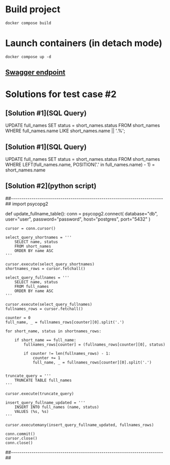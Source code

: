 # Build project
```docker compose build```

# Launch containers (in detach mode)
```docker compose up -d```

## [Swagger endpoint](http://localhost:8000/docs)


# Solutions for test case #2

## [Solution #1](SQL Query)
UPDATE full_names
SET status = short_names.status
FROM short_names
WHERE full_names.name LIKE short_names.name || '.%';


## [Solution #1](SQL Query)
UPDATE full_names
SET status = short_names.status
FROM short_names
WHERE LEFT(full_names.name, POSITION('.' in full_names.name) - 1) = short_names.name

	 
## [Solution #2](python script)
##--------------------------------------------------------------------------##
import psycopg2

def update_fullname_table():
    conn = psycopg2.connect(
        database="db",
        user="user",
        password="password",
        host="postgres",
        port="5432"
    )

    cursor = conn.cursor()

    select_query_shortnames = '''
        SELECT name, status
        FROM short_names
        ORDER BY name ASC
    '''
    
    cursor.execute(select_query_shortnames)
    shortnames_rows = cursor.fetchall()

    select_query_fullnames = '''
        SELECT name, status
        FROM full_names
        ORDER BY name ASC
    '''

    cursor.execute(select_query_fullnames)
    fullnames_rows = cursor.fetchall()

    counter = 0
    full_name, _ = fullnames_rows[counter][0].split('.')
    
    for short_name, status in shortnames_rows:
        
        if short_name == full_name:
            fullnames_rows[counter] = (fullnames_rows[counter][0], status)
            
            if counter != len(fullnames_rows) - 1:
                counter += 1
                full_name, _ = fullnames_rows[counter][0].split('.')
    
    
    truncate_query = '''
        TRUNCATE TABLE full_names
    '''

    cursor.execute(truncate_query)

    insert_query_fullname_updated = '''
        INSERT INTO full_names (name, status)
        VALUES (%s, %s)
    '''

    cursor.executemany(insert_query_fullname_updated, fullnames_rows)
 
    conn.commit()
    cursor.close()
    conn.close()
##--------------------------------------------------------------------------##
